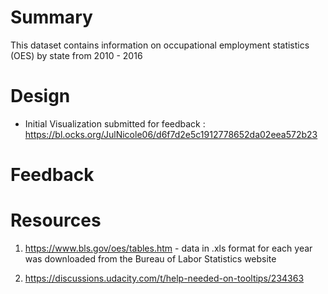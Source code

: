 # Summary 
This dataset contains information on occupational employment statistics (OES) by state from 2010 - 2016

# Design 
- Initial Visualization submitted for feedback : https://bl.ocks.org/JulNicole06/d6f7d2e5c1912778652da02eea572b23

# Feedback 

# Resources 
1. https://www.bls.gov/oes/tables.htm - data in .xls format for each year was downloaded from the Bureau of Labor Statistics website

2. https://discussions.udacity.com/t/help-needed-on-tooltips/234363